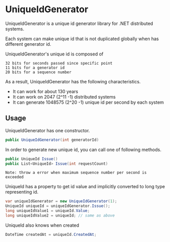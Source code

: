 # UniqueIdGenerator

UniqueIdGenerator is a unique id generator library for .NET distributed systems.

Each system can make unique id that is not duplicated globally when has different generator id.

UniqueIdGenerator's unique id is composed of
```
32 bits for seconds passed since specific point
11 bits for a generator id
20 bits for a sequence number
```

As a result, UniqueIdGenerator has the following characteristics.

- It can work for about 130 years
- It can work on 2047 (2^11 -1) distributed systems
- It can generate 1048575 (2^20 -1) unique id per second by each system


## Usage
UniqueIdGenerator has one constructor.
```C#
public UniqueIdGenerator(int generatorId)
```

In order to generate new unique id, you can call one of following methods.
```C#
public UniqueId Issue()
public List<UniqueId> Issue(int requestCount)
```
`Note: throw a error when maximum sequence number per second is exceeded`

UniqueId has a property to get id value and implicitly converted to long type representing id.
```C#
var uniqueIdGenerator = new UniqueIdGenerator(1);
UniqueId uniqueId = uniqueIdGenerator.Issue();
long uniqueIdValue1 = uniqueId.Value; 
long uniqueIdValue2 = uniqueId; // same as above
```

UniqueId also knows when created
```C#
DateTime createdAt = uniqueId.CreatedAt;
```